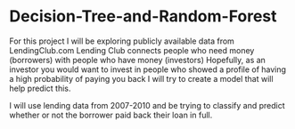# Decision-Tree-and-Random-Forest

For this project I will be exploring publicly available data from LendingClub.com
Lending Club connects people who need money (borrowers) with people who have money (investors)
Hopefully, as an investor you would want to invest in people who showed a profile of having a high probability of paying you back
I will try to create a model that will help predict this.


I will use lending data from 2007-2010 and be trying to classify and predict 
whether or not the borrower paid back their loan in full.
